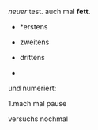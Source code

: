 *neuer* test. auch mal **fett**.

* *erstens

* zweitens

* drittens
* 

und numeriert:

1.mach mal pause

versuchs nochmal